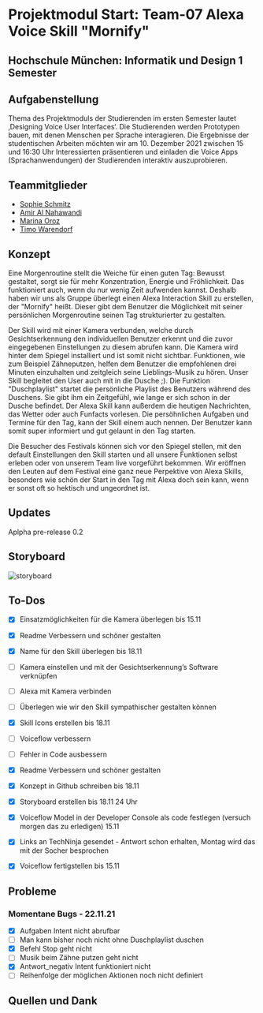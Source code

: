 # Projektmodul Start: Team-07 Alexa Voice Skill "Mornify"
## Hochschule München: Informatik und Design 1 Semester 


## Aufgabenstellung  

Thema des Projektmoduls der Studierenden im ersten Semester lautet ‚Designing Voice User Interfaces‘. Die Studierenden werden Prototypen bauen, mit denen Menschen per Sprache interagieren. Die Ergebnisse der studentischen Arbeiten möchten wir am 10. Dezember 2021 zwischen 15 und 16:30 Uhr Interessierten präsentieren und einladen die Voice Apps (Sprachanwendungen) der Studierenden interaktiv auszuprobieren.

## Teammitglieder 

- [Sophie Schmitz](https://github.com/sophieschmitz)
- [Amir Al Nahawandi](https://github.com/xSilentStorm313)
- [Marina Oroz](https://github.com/marinaoroz)
- [Timo Warendorf](https://github.com/30elf)

## Konzept

Eine Morgenroutine stellt die Weiche für einen guten Tag: Bewusst gestaltet, sorgt sie für mehr Konzentration, Energie und Fröhlichkeit. Das funktioniert auch, wenn du nur wenig Zeit aufwenden kannst. Deshalb haben wir uns als Gruppe überlegt einen Alexa Interaction Skill zu erstellen, der "Mornify" heißt. Dieser gibt dem Benutzer die Möglichkeit mit seiner persönlichen Morgenroutine seinen Tag strukturierter zu gestalten.

Der Skill wird mit einer Kamera verbunden, welche durch Gesichtserkennung den individuellen Benutzer erkennt und die zuvor eingegebenen Einstellungen zu diesem abrufen kann. Die Kamera wird hinter dem Spiegel installiert und ist somit nicht sichtbar. Funktionen, wie zum Beispiel Zähneputzen, helfen dem Benutzer die empfohlenen drei Minuten einzuhalten und zeitgleich seine Lieblings-Musik zu hören. Unser Skill begleitet den User auch mit in die Dusche ;). Die Funktion "Duschplaylist" startet die persönliche Playlist des Benutzers während des Duschens. Sie gibt ihm ein Zeitgefühl, wie lange er sich schon in der Dusche befindet. Der Alexa Skill kann außerdem die heutigen Nachrichten, das Wetter oder auch Funfacts vorlesen. Die persöhnlichen Aufgaben und Termine für den Tag, kann der Skill einem auch nennen. Der Benutzer kann somit super informiert und gut gelaunt in den Tag starten.

Die Besucher des Festivals können sich vor den Spiegel stellen, mit den default Einstellungen den Skill starten und all unsere Funktionen selbst erleben oder von unserem Team live vorgeführt bekommen. Wir eröffnen den Leuten auf dem Festival eine ganz neue Perpektive von Alexa Skills, besonders wie schön der Start in den Tag mit Alexa doch sein kann, wenn er sonst oft so hektisch und ungeordnet ist.

## Updates 

Aplpha pre-release 0.2

## Storyboard
![storyboard](https://user-images.githubusercontent.com/91656601/142069310-7de448bd-45f0-4107-8cad-5628822a7b46.png)

## To-Dos 
- [x] Einsatzmöglichkeiten für die Kamera überlegen bis 15.11
- [x] Readme Verbessern und schöner gestalten 
- [x] Name für den Skill überlegen bis 18.11
- [ ] Kamera einstellen und mit der Gesichtserkennung’s Software verknüpfen
- [ ] Alexa mit Kamera verbinden 
- [ ] Überlegen wie wir den Skill sympathischer gestalten können
- [x] Skill Icons erstellen bis 18.11
- [ ] Voiceflow verbessern 
- [ ] Fehler in Code ausbessern
- [x] Readme Verbessern und schöner gestalten 
- [x] Konzept in Github schreiben bis 18.11 
- [x] Storyboard erstellen bis 18.11 24 Uhr 
- [x] Voiceflow Model in der Developer Console als code festlegen (versuch morgen das zu erledigen) 15.11
- [x] Links an TechNinja gesendet - Antwort schon erhalten, Montag wird das mit der Socher besprochen
- [x] Voiceflow fertigstellen bis 15.11


## Probleme

### Momentane Bugs - 22.11.21 
- [x] Aufgaben Intent nicht abrufbar
- [ ] Man kann bisher noch nicht ohne Duschplaylist duschen
- [x] Befehl Stop geht nicht
- [ ] Musik beim Zähne putzen geht nicht
- [x] Antwort_negativ Intent funktioniert nicht
- [ ] Reihenfolge der möglichen Aktionen noch nicht definiert

## Quellen und Dank
